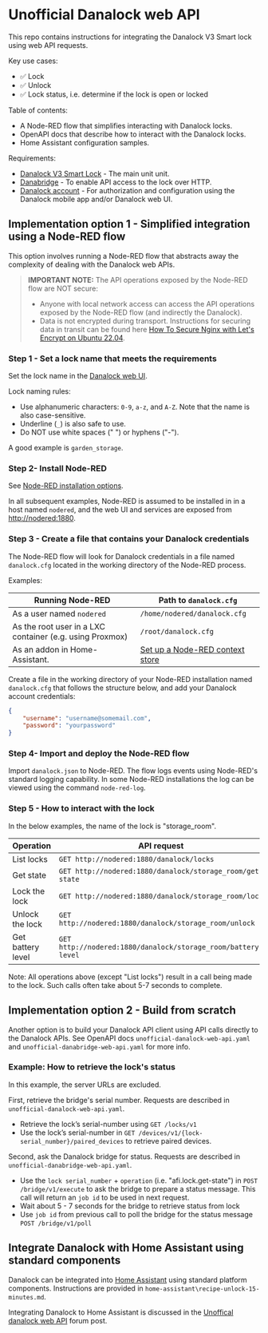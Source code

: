 # Unofficial Danalock web API

This repo contains instructions for integrating the Danalock V3 Smart lock using web API requests.

Key use cases:

- ✅ Lock
- ✅ Unlock
- ✅ Lock status, i.e. determine if the lock is open or locked

Table of contents:

- A Node-RED flow that simplifies interacting with Danalock locks.
- OpenAPI docs that describe how to interact with the Danalock locks.
- Home Assistant configuration samples.

Requirements:

- [Danalock V3 Smart Lock](https://danalock.com/products/danalock-v3-smart-lock) - The main unit unit.
- [Danabridge](https://danalock.com/products/danabridge-v3) - To enable API access to the lock over HTTP.
- [Danalock account](https://api.danalock.com/account/create) - For authorization and configuration using the Danalock mobile app and/or Danalock web UI.

## Implementation option 1 - Simplified integration using a Node-RED flow

This option involves running a Node-RED flow that abstracts away the complexity of dealing with the Danalock web APIs.

>**IMPORTANT NOTE:** The API operations exposed by the Node-RED flow are NOT secure:
>
> - Anyone with local network access can access the API operations exposed by the Node-RED flow (and indirectly the Danalock).
> - Data is not encrypted during transport. Instructions for securing data in transit can be found here [How To Secure Nginx with Let's Encrypt on Ubuntu 22.04](https://www.digitalocean.com/community/tutorials/how-to-secure-nginx-with-let-s-encrypt-on-ubuntu-22-04).

### Step 1 - Set a lock name that meets the requirements

Set the lock name in the [Danalock web UI](https://my.danalock.com/#/login).

Lock naming rules:

- Use alphanumeric characters: `0-9`, `a-z`, and `A-Z`. Note that the name is also case-sensitive.
- Underline (`_`) is also safe to use.
- Do NOT use white spaces (" ") or hyphens ("-").

A good example is `garden_storage`.

### Step 2- Install Node-RED

See [Node-RED installation options](https://nodered.org/docs/getting-started/local).

In all subsequent examples, Node-RED is assumed to be installed in in a host named `nodered`, and the web UI and services are exposed from [http://nodered:1880](http://nodered:1880).


### Step 3 - Create a file that contains your Danalock credentials

The Node-RED flow will look for Danalock credentials in a file named `danalock.cfg` located in the working directory of the Node-RED process.

Examples:

|  Running Node-RED | Path to `danalock.cfg`   |
|---|---|
| As a user named `nodered` | `/home/nodered/danalock.cfg` |
| As the root user in a LXC container (e.g. using Proxmox)  | `/root/danalock.cfg`|
| As an addon in Home-Assistant.  | [Set up a Node-RED context store](https://nodered.org/docs/user-guide/context#saving-context-data-to-the-file-system)|

Create a file in the working directory of your Node-RED installation named `danalock.cfg` that follows the structure below, and add your Danalock account credentials:

```JSON
{
    "username": "username@somemail.com",
    "password": "yourpassword"
}
```

### Step 4- Import and deploy the Node-RED flow

Import `danalock.json` to Node-RED. The flow logs events using Node-RED's standard logging capability. In some Node-RED installations the log can be viewed using the command `node-red-log`.


### Step 5 - How to interact with the lock

In the below examples, the name of the lock is "storage_room".

|  Operation| API request   |
|---|---|
| List locks        |`GET http://nodered:1880/danalock/locks`|
| Get state         |`GET http://nodered:1880/danalock/storage_room/get-state`|
| Lock the lock     |`GET http://nodered:1880/danalock/storage_room/lock`|
| Unlock the lock   |`GET http://nodered:1880/danalock/storage_room/unlock`|
| Get battery level |`GET http://nodered:1880/danalock/storage_room/battery-level`|

Note: All operations above (except "List locks") result in a call being made to the lock. Such calls often take about 5-7 seconds to complete.

## Implementation option 2 - Build from scratch

Another option is to build your Danalock API client using API calls directly to the Danalock APIs. See OpenAPI docs `unofficial-danalock-web-api.yaml` and `unofficial-danabridge-web-api.yaml` for more info.

### Example: How to retrieve the lock's status

In this example, the server URLs are excluded.

First, retrieve the bridge's serial number. Requests are described in `unofficial-danalock-web-api.yaml`.

- Retrieve the lock’s serial-number using `GET /locks/v1`
- Use the lock’s serial-number in `GET /devices/v1/{lock-serial_number}/paired_devices` to retrieve paired devices.


Second, ask the Danalock bridge for status. Requests are described in `unofficial-danabridge-web-api.yaml`.

- Use the `lock serial_number` + `operation` (i.e. "afi.lock.get-state") in `POST /bridge/v1/execute` to ask the bridge to prepare a status message. This call will return an `job id` to be used in next request.
- Wait about 5 - 7 seconds for the bridge to retrieve status from lock
- Use ``job id`` from previous call to poll the bridge for the status message ``POST /bridge/v1/poll``


## Integrate Danalock with Home Assistant using standard components

Danalock can be integrated into [Home Assistant](https://www.home-assistant.io/) using standard platform components. Instructions are provided in `home-assistant\recipe-unlock-15-minutes.md`.

Integrating Danalock to Home Assistant is discussed in the [Unoffical danalock web API](https://community.home-assistant.io/t/unoffical-danalock-web-api/238097) forum post.